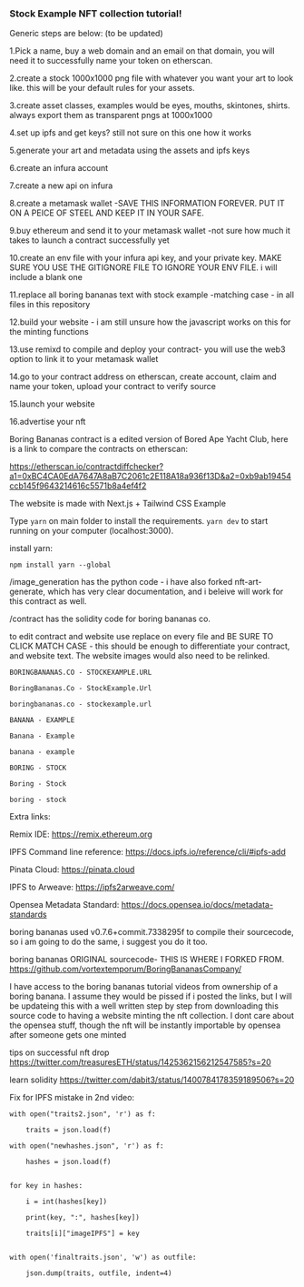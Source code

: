 ### Stock Example NFT collection tutorial!

Generic steps are below: (to be updated)

1.Pick a name, buy a web domain and an email on that domain, you will need it to successfully name your token on etherscan. 

2.create a stock 1000x1000 png file with whatever you want your art to look like. this will be your default rules for your assets. 

3.create asset classes, examples would be eyes, mouths, skintones, shirts. always export them as transparent pngs at 1000x1000

4.set up ipfs and get keys? still not sure on this one how it works

5.generate your art and metadata using the assets and ipfs keys

6.create an infura account

7.create a new api on infura

8.create a metamask wallet -SAVE THIS INFORMATION FOREVER. PUT IT ON A PEICE OF STEEL AND KEEP IT IN YOUR SAFE.

9.buy ethereum and send it to your metamask wallet -not sure how much it takes to launch a contract successfully yet

10.create an env file with your infura api key, and your private key. MAKE SURE YOU USE THE GITIGNORE FILE TO IGNORE YOUR ENV FILE. i will include a blank one

11.replace all boring bananas text with stock example -matching case - in all files in this repository

12.build your website - i am still unsure how the javascript works on this for the minting functions

13.use remixd to compile and deploy your contract- you will use the web3 option to link it to your metamask wallet

14.go to your contract address on etherscan, create account, claim and name your token, upload your contract to verify source

15.launch your website

16.advertise your nft


Boring Bananas contract is a edited version of Bored Ape Yacht Club, here is a link to compare the contracts on etherscan:

https://etherscan.io/contractdiffchecker?a1=0xBC4CA0EdA7647A8aB7C2061c2E118A18a936f13D&a2=0xb9ab19454ccb145f9643214616c5571b8a4ef4f2

The website is made with Next.js + Tailwind CSS Example

Type `yarn` on main folder to install the requirements. `yarn dev` to start running on your computer (localhost:3000).

install yarn:

    npm install yarn --global

/image_generation has the python code - i have also forked nft-art-generate, which has very clear documentation, and i beleive will work for this contract as well.

/contract has the solidity code for boring bananas co.

to edit contract and website use replace on every file and BE SURE TO CLICK MATCH CASE - this should be enough to differentiate your contract, and website text. The website images would also need to be relinked.

    BORINGBANANAS.CO - STOCKEXAMPLE.URL

    BoringBananas.Co - StockExample.Url

    boringbananas.co - stockexample.url

    BANANA - EXAMPLE

    Banana - Example

    banana - example

    BORING - STOCK

    Boring - Stock

    boring - stock


Extra links:

Remix IDE: https://remix.ethereum.org

IPFS Command line reference: https://docs.ipfs.io/reference/cli/#ipfs-add

Pinata Cloud: https://pinata.cloud

IPFS to Arweave: https://ipfs2arweave.com/

Opensea Metadata Standard: https://docs.opensea.io/docs/metadata-standards

boring bananas used v0.7.6+commit.7338295f to compile their sourcecode, so i am going to do the same, i suggest you do it too.

boring bananas ORIGINAL sourcecode- THIS IS WHERE I FORKED FROM. 
https://github.com/vortextemporum/BoringBananasCompany/

I have access to the boring bananas tutorial videos from ownership of a boring banana. I assume they would be pissed if i posted the links, but I will be updateing this with a well written step by step from downloading this source code to having a website minting the nft collection. I dont care about the opensea stuff, though the nft will be instantly importable by opensea after someone gets one minted

tips on successful nft drop
https://twitter.com/treasuresETH/status/1425362156212547585?s=20


learn solidity
https://twitter.com/dabit3/status/1400784178359189506?s=20


Fix for IPFS mistake in 2nd video:

    with open("traits2.json", 'r') as f:

        traits = json.load(f)
    
    with open("newhashes.json", 'r') as f:

        hashes = json.load(f)


    for key in hashes:

        i = int(hashes[key])
    
        print(key, ":", hashes[key])
    
        traits[i]["imageIPFS"] = key 


    with open('finaltraits.json', 'w') as outfile:

        json.dump(traits, outfile, indent=4)


